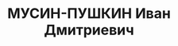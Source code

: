 ---
title: МУСИН-ПУШКИН Иван Дмитриевич
description: "Род. в 1897, Санкт-Петербург, русский, обр.: среднее, б/п. Проживал:\
  \ Москва, Курбатовский пер., д. 28, кв. 87. Экономист на меховой фабрике \"Пролетарский\
  \ труд\". \n  Арестован 14.10.1937. Обв. в том, что в Гражданскую войну дезертировал\
  \ из РККА и перешел на сторону белых, оказавшись за границей, вступил в РОВС и был\
  \ заброшен в СССР для диверсионной работы. Приговор: ВК ВС СССР, 15.11.1937 – ВМН.\
  \ Расстрелян 15.11.1937, г.Москва. \n  Реабилитирован ВК ВС СССР 15.02.1958"
---